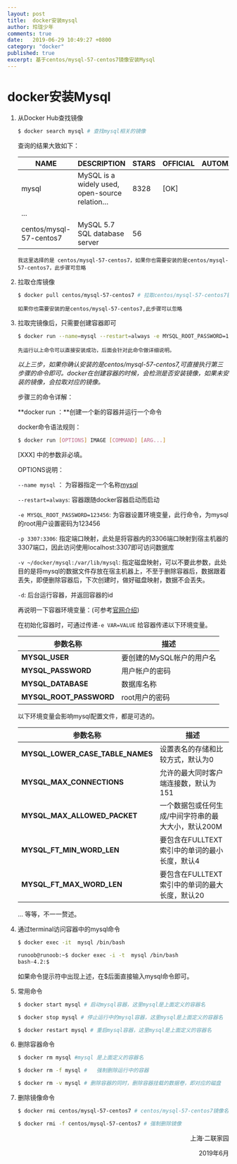 ```yaml
---
layout: post
title:  docker安装mysql
author: 玲珑少年
comments: true
date:   2019-06-29 10:49:27 +0800
category: "docker"
published: true
excerpt: 基于centos/mysql-57-centos7镜像安装Mysql
---
```


# docker安装Mysql



1. 从Docker Hub查找镜像

   ```bash
   $ docker search mysql # 查找mysql相关的镜像
   ```

   查询的结果大致如下：

   | NAME                    | DESCRIPTION                                   | STARS | OFFICIAL | AUTOMATED |
   | ----------------------- | --------------------------------------------- | ----- | -------- | --------- |
   | mysql                   | MySQL is a widely used, open-source relation… | 8328  | [OK]     |           |
   | ...                     |                                               |       |          |           |
   | centos/mysql-57-centos7 | MySQL 5.7 SQL database server                 | 56    |          |           |

   ``我这里选择的是 centos/mysql-57-centos7，如果你也需要安装的是centos/mysql-57-centos7，此步骤可忽略``

   

2. 拉取仓库镜像

   ```bash
   $ docker pull centos/mysql-57-centos7 # 拉取centos/mysql-57-centos7镜像
   ```

   ``如果你也需要安装的是centos/mysql-57-centos7,此步骤可以忽略``

3. 拉取完镜像后，只需要创建容器即可

   ```bash
   $ docker run --name=mysql --restart=always -e MYSQL_ROOT_PASSWORD=123456 -e MYSQL_LOWER_CASE_TABLE_NAMES=1 -p 3306:3306 -v ~/docker/mysql:/var/lib/mysql -d centos/mysql-57-centos7
   ```

   ``先运行以上命令可以直接安装成功，后面会针对此命令做详细说明。``

   *以上三步，如果你确认安装的是centos/mysql-57-centos7,可直接执行第三步骤的命令即可。docker在创建容器的时候，会检测是否安装镜像，如果未安装的镜像，会拉取对应的镜像。*

   

   步骤三的命令详解：

   **docker run ：**创建一个新的容器并运行一个命令

   docker命令语法规则：

   ```bash
   $ docker run [OPTIONS] IMAGE [COMMAND] [ARG...]
   ```

   [XXX] 中的参数非必填。

   OPTIONS说明：

   `--name mysql` ： 为容器指定一个名称<u>mysql</u>

   `--restart=always`: 容器跟随docker容器启动而启动

   `-e MYSQL_ROOT_PASSWORD=123456`: 为容器设置环境变量，此行命令，为mysql的root用户设置密码为123456

   `-p 3307:3306`: 指定端口映射，此处是将容器内的3306端口映射到宿主机器的3307端口，因此访问使用localhost:3307即可访问数据库

   `-v ~/docker/mysql:/var/lib/mysql`: 指定磁盘映射，可以不要此参数，此处目的是将mysql的数据文件存放在宿主机器上，不至于删除容器后，数据跟着丢失，即便删除容器后，下次创建时，做好磁盘映射，数据不会丢失。

   `-d`: 后台运行容器，并返回容器的id

   

   再说明一下容器环境变量：(可参考[官网介绍](https://hub.docker.com/r/centos/mysql-57-centos7))

   在初始化容器时，可通过传递`-e VAR=VALUE` 给容器传递以下环境变量。

   | 参数名称                | 描述                      |
   | ----------------------- | ------------------------- |
   | **MYSQL_USER**          | 要创建的MySQL帐户的用户名 |
   | **MYSQL_PASSWORD**      | 用户帐户的密码            |
   | **MYSQL_DATABASE**      | 数据库名称                |
   | **MYSQL_ROOT_PASSWORD** | root用户的密码            |

   以下环境变量会影响mysql配置文件，都是可选的。

   | 参数名称                         | 描述                                                |
   | -------------------------------- | --------------------------------------------------- |
   | **MYSQL_LOWER_CASE_TABLE_NAMES** | 设置表名的存储和比较方式，默认为0                   |
   | **MYSQL_MAX_CONNECTIONS**        | 允许的最大同时客户端连接数，默认为151               |
   | **MYSQL_MAX_ALLOWED_PACKET**     | 一个数据包或任何生成/中间字符串的最大大小，默认200M |
   | **MYSQL_FT_MIN_WORD_LEN**        | 要包含在FULLTEXT索引中的单词的最小长度，默认4       |
   | **MYSQL_FT_MAX_WORD_LEN**        | 要包含在FULLTEXT索引中的单词的最大长度，默认20      |

   … 等等，不一一赘述。

   

4. 通过terminal访问容器中的mysql命令

   ```bash
   $ docker exec -it  mysql /bin/bash
   ```

   ```bash
   runoob@runoob:~$ docker exec -i -t  mysql /bin/bash
   bash-4.2:$ 
   ```

   如果命令提示符中出现上述，在$后面直接输入mysql命令即可。

5. 常用命令

   ```bash
   $ docker start mysql # 启动mysql容器，这里mysql是上面定义的容器名
   ```

   ```bash
   $ docker stop mysql # 停止运行中的mysql容器，这里mysql是上面定义的容器名
   ```

   ```bash
   $ docker restart mysql # 重启mysql容器，这里mysql是上面定义的容器名
   ```

6. 删除容器命令

   ```bash
   $ docker rm mysql #mysql 是上面定义的容器名
   ```

   ```bash
   $ docker rm -f mysql #	强制删除运行中的容器
   ```

   ```bash
   $ docker rm -v mysql # 删除容器的同时，删除容器挂载的数据卷，即对应的磁盘
   ```

7. 删除镜像命令

   ```bash
   $ docker rmi centos/mysql-57-centos7 # centos/mysql-57-centos7镜像名
   ```

   ```bash
   $ docker rmi -f centos/mysql-57-centos7 # 强制删除镜像
   ```

   





<p align="right">上海·二联家园</p>
<p align="right">2019年6月</p>